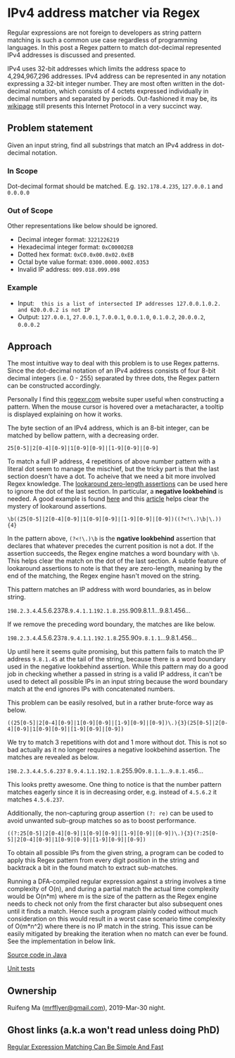 # IPv4 address matcher via Regex
Regular expressions are not foreign to developers as string pattern matching is such a common use case regardless of programming languages. 
In this post a Regex pattern to match dot-decimal represented IPv4 addresses is discussed and presented. 

IPv4 uses 32-bit addresses which limits the address space to 4,294,967,296 addresses.
IPv4 address can be represented in any notation expressing a 32-bit integer number. They are most often written
in the dot-decimal notation, which consists of 4 octets expressed individually in decimal numbers and separated by periods.
Out-fashioned it may be, its [wikipage](https://en.wikipedia.org/wiki/IPv4) still presents this Internet Protocol in a very succinct way. 

## Problem statement
Given an input string, find all substrings that match an IPv4 address in dot-decimal notation.

### In Scope
Dot-decimal format should be matched.
E.g. `192.178.4.235`, `127.0.0.1` and `0.0.0.0`

### Out of Scope
Other representations like below should be ignored.
* Decimal integer format: `3221226219`
* Hexadecimal integer format: `0xC00002EB`
* Dotted hex format: `0xC0.0x00.0x02.0xEB`
* Octal byte value format: `0300.0000.0002.0353`
* Invalid IP address: `009.018.099.098`

### Example
* Input:&nbsp;&nbsp;&nbsp;&nbsp;`this is a list of intersected IP addresses 127.0.0.1.0.2. and 620.0.0.2 is not IP`
* Output: `127.0.0.1`, `27.0.0.1`, `7.0.0.1`, `0.0.1.0`, `0.1.0.2`, `20.0.0.2`, `0.0.0.2`

## Approach
The most intuitive way to deal with this problem is to use Regex patterns. Since the dot-decimal notation of an IPv4 address consists of four 8-bit decimal integers (i.e. 0 - 255) separated by three dots, the Regex pattern can be constructed accordingly. 

Personally I find this [regexr.com](https://regexr.com/) website super useful when constructing a pattern. When the mouse cursor is hovered over a metacharacter, a tooltip is displayed explaining on how it works. 

The byte section of an IPv4 address, which is an 8-bit integer, can be matched by bellow pattern, with a decreasing order. 

`25[0-5]|2[0-4][0-9]|1[0-9][0-9]|[1-9][0-9]|[0-9]`

To match a full IP address, 4 repetitions of above number pattern with a literal dot seem to manage the mischief, but the tricky part is that the last section doesn't have a dot. To acheive that we need a bit more involved Regex knowledge. The [lookaround zero-length assertions](https://www.regular-expressions.info/lookaround.html) can be used here to ignore the dot of the last section. In particular, a **negative lookbehind** is needed. A good example is found [here](https://www.rexegg.com/regex-disambiguation.html#negative-lookbehind) and this [article](https://www.rexegg.com/regex-lookarounds.html) helps clear the mystery of lookaround assertions. 

`\b((25[0-5]|2[0-4][0-9]|1[0-9][0-9]|[1-9][0-9]|[0-9])((?<!\.)\b|\.)){4}`

In the pattern above, `(?<!\.)\b` is the **ngative lookbehind** assertion that declares that whatever precedes the current position is not a dot. If the assertion succeeds, the Regex engine matches a word boundary with `\b`. This helps clear the match on the dot of the last section. A subtle feature of lookaround assertions to note is that they are zero-length, meaning by the end of the matching, the Regex engine hasn't moved on the string. 

This pattern matches an IP address with word boundaries, as in below string. 

`198.2.3.4`.4.5.6.2378.`9.4.1.1`.`192.1.8.255`.909.8.1.1...9.8.1.456...

If we remove the preceding word boundary, the matches are like below. 

`198.2.3.4`.4.5.6.23`78.9.4.1`.`1.192.1.8`.255.90`9.8.1.1`...9.8.1.456...

Up until here it seems quite promising, but this pattern fails to match the IP address `9.8.1.45` at the tail of the string, because there is a word boundary used in the negative lookbehind assertion. While this pattern may do a good job in checking whether a passed in string is a valid IP address, it can't be used to detect all possible IPs in an input string because the word boundary match at the end ignores IPs with concatenated numbers. 

This problem can be easily resolved, but in a rather brute-force way as below. 

`((25[0-5]|2[0-4][0-9]|1[0-9][0-9]|[1-9][0-9]|[0-9])\.){3}(25[0-5]|2[0-4][0-9]|1[0-9][0-9]|[1-9][0-9]|[0-9])`

We try to match 3 repetitions with dot and 1 more without dot. This is not so bad actually as it no longer requires a negative lookbehind assertion. The matches are revealed as below. 

`198.2.3.4`.`4.5.6.237` `8.9.4.1`.`1.192.1.8`.255.90`9.8.1.1`...`9.8.1.45`6...

This looks pretty awesome. One thing to notice is that the number pattern matches eagerly since it is in decreasing order, e.g. instead of `4.5.6.2` it matches `4.5.6.237`. 

Additionally, the non-capturing group assertion `(?: re)` can be used to avoid unwanted sub-group matches so as to boost performance. 

`((?:25[0-5]|2[0-4][0-9]|1[0-9][0-9]|[1-9][0-9]|[0-9])\.){3}(?:25[0-5]|2[0-4][0-9]|1[0-9][0-9]|[1-9][0-9]|[0-9])`

To obtain all possible IPs from the given string, a program can be coded to apply this Regex pattern from every digit position in the string and backtrack a bit in the found match to extract sub-matches. 

Running a DFA-compiled regular expression against a string involves a time complexity of O(n), and during a partial match the actual time complexity would be O(n\*m) where m is the size of the pattern as the Regex engine needs to check not only from the first character but also subsequent ones until it finds a match. Hence such a program plainly coded without much consideration on this would result in a worst case scenario time complexity of O(m\*n^2) where there is no IP match in the string. This issue can be easily mitigated by breaking the iteration when no match can ever be found. See the implementation in below link. 

[Source code in Java](https://github.com/MaRuifeng/DummyLovesAlgorithms/blob/master/src/string/IPv4AddressMatcher.java)

[Unit tests](https://github.com/MaRuifeng/DummyLovesAlgorithms/blob/master/src/string/IPv4AddressMatcherTest.java)

## Ownership
Ruifeng Ma (mrfflyer@gmail.com), 2019-Mar-30 night.

## Ghost links (a.k.a won't read unless doing PhD)
[Regular Expression Matching Can Be Simple And Fast](https://swtch.com/~rsc/regexp/regexp1.html)








